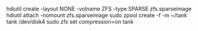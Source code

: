 hdiutil create -layout NONE -volname ZFS -type SPARSE zfs.sparseimage
hdiutil attach -nomount zfs.sparseimage
sudo zpool create -f -m ~/tank tank /dev/disk4
sudo zfs set compression=on tank
